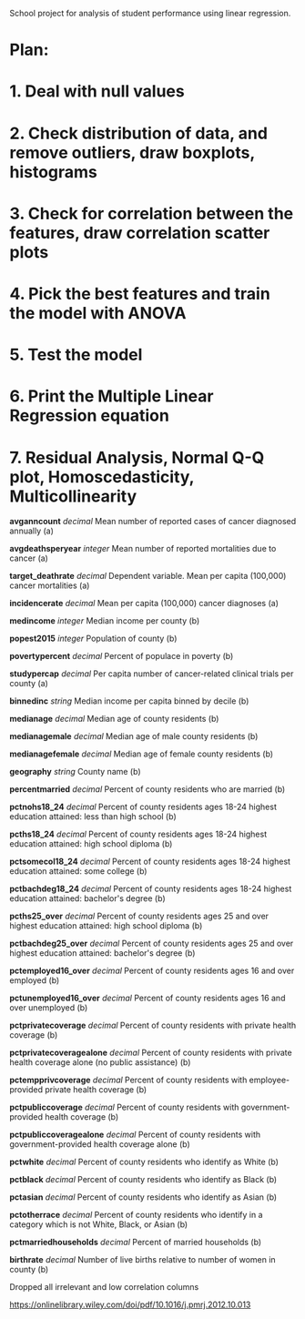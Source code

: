 School project for analysis of student performance using linear regression.

# Plan:
# 1. Deal with null values
# 2. Check distribution of data, and remove outliers, draw boxplots, histograms
# 3. Check for correlation between the features, draw correlation scatter plots
# 4. Pick the best features and train the model with ANOVA
# 5. Test the model
# 6. Print the Multiple Linear Regression equation
# 7. Residual Analysis, Normal Q-Q plot, Homoscedasticity, Multicollinearity

**avganncount**     _decimal_       Mean number of reported cases of cancer diagnosed annually (a)

**avgdeathsperyear**     _integer_       Mean number of reported mortalities due to cancer (a)

**target_deathrate**     _decimal_       Dependent variable. Mean per capita (100,000) cancer mortalities (a)

**incidencerate**     _decimal_       Mean per capita (100,000) cancer diagnoses (a)

**medincome**     _integer_       Median income per county (b)

**popest2015**     _integer_       Population of county (b)

**povertypercent**     _decimal_       Percent of populace in poverty (b)

**studypercap**     _decimal_       Per capita number of cancer-related clinical trials per county (a)

**binnedinc**     _string_       Median income per capita binned by decile (b)

**medianage**     _decimal_       Median age of county residents (b)

**medianagemale**     _decimal_       Median age of male county residents (b)

**medianagefemale**     _decimal_       Median age of female county residents (b)

**geography**     _string_       County name (b)

**percentmarried**     _decimal_       Percent of county residents who are married (b)

**pctnohs18_24**     _decimal_       Percent of county residents ages 18-24 highest education attained: less than high school (b)

**pcths18_24**     _decimal_       Percent of county residents ages 18-24 highest education attained: high school diploma (b)

**pctsomecol18_24**     _decimal_       Percent of county residents ages 18-24 highest education attained: some college (b)

**pctbachdeg18_24**     _decimal_       Percent of county residents ages 18-24 highest education attained: bachelor's degree (b)

**pcths25_over**     _decimal_       Percent of county residents ages 25 and over highest education attained: high school diploma (b)

**pctbachdeg25_over**     _decimal_       Percent of county residents ages 25 and over highest education attained: bachelor's degree (b)

**pctemployed16_over**     _decimal_       Percent of county residents ages 16 and over employed (b)

**pctunemployed16_over**     _decimal_       Percent of county residents ages 16 and over unemployed (b)

**pctprivatecoverage**     _decimal_       Percent of county residents with private health coverage (b)

**pctprivatecoveragealone**     _decimal_       Percent of county residents with private health coverage alone (no public assistance) (b)

**pctempprivcoverage**     _decimal_       Percent of county residents with employee-provided private health coverage (b)

**pctpubliccoverage**     _decimal_       Percent of county residents with government-provided health coverage (b)

**pctpubliccoveragealone**     _decimal_       Percent of county residents with government-provided health coverage alone (b)

**pctwhite**     _decimal_       Percent of county residents who identify as White (b)

**pctblack**     _decimal_       Percent of county residents who identify as Black (b)

**pctasian**     _decimal_       Percent of county residents who identify as Asian (b)

**pctotherrace**     _decimal_       Percent of county residents who identify in a category which is not White, Black, or Asian (b)

**pctmarriedhouseholds**     _decimal_       Percent of married households (b)

**birthrate**     _decimal_       Number of live births relative to number of women in county (b)


Dropped all irrelevant and low correlation columns


https://onlinelibrary.wiley.com/doi/pdf/10.1016/j.pmrj.2012.10.013